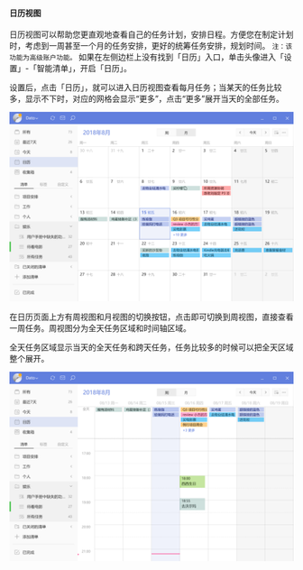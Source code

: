 #### 日历视图

日历视图可以帮助您更直观地查看自己的任务计划，安排日程。方便您在制定计划时，考虑到一周甚至一个月的任务安排，更好的统筹任务安排，规划时间。 `注：该功能为高级账户功能。` 如果在左侧边栏上没有找到「日历」入口，单击头像进入「设置」-「智能清单」，开启「日历」。

设置后，点击「日历」，就可以进入日历视图查看每月任务；当某天的任务比较多，显示不下时，对应的网格会显示“更多”，点击“更多”展开当天的全部任务。

![wincal1](../../images/Windows/calendar/pasted%20image%200%207.png)

在日历页面上方有周视图和月视图的切换按钮，点击即可切换到周视图，直接查看一周任务。周视图分为全天任务区域和时间轴区域。

全天任务区域显示当天的全天任务和跨天任务，任务比较多的时候可以把全天区域整个展开。

![wincal2](../../images/Windows/calendar/pasted%20image%200.png)

